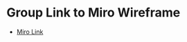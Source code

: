 # Group Link to Miro Wireframe
- [Miro Link]([https://link-url-here.org](https://miro.com/welcomeonboard/TU5ONkJ3aXNSRzJudUVaUVRGekhuZnZJdHc3ZkxQYzVTWHdhU09PdlBEc0RDZUpFMXNycGp0SHZWajQ3NFE5d3wzMDc0NDU3MzY0MzYyODQ4OTczfDI=?share_link_id=727874462553))
